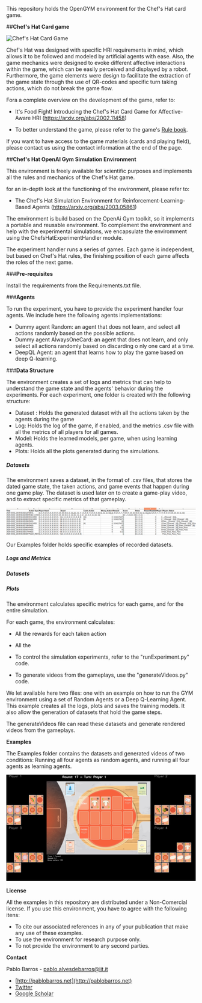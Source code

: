 This repository holds the OpenGYM environment for the Chef's Hat card game.

##**Chef's Hat Card game**

![Chef's Hat Card Game](gitImages/cardGame.jpg)

Chef's Hat was designed with specific HRI requirements in mind, which allows it to be followed and modeled by artificial agents with ease. Also, the game mechanics were designed to evoke different affective interactions within the game, which can be easily perceived and displayed by a robot. Furthermore, the game elements were design to facilitate the extraction of the game state through the use of QR-codes and specific turn taking actions, which do not break the game flow.

Fora a complete overview on the development of the game, refer to:

- It's Food Fight! Introducing the Chef's Hat Card Game for Affective-Aware HRI (https://arxiv.org/abs/2002.11458)

- To better understand the game, please refer to the game's [Rule book](gitImages/RulebookMenuv08.pdf).

If you want to have access to the game materials (cards and playing field), please contact us using the contact information at the end of the page.


##**Chef's Hat OpenAI Gym Simulation Environment**

This environment is freely available for scientific purposes and implements all the rules and mechanics of the Chef's Hat game.

for an in-depth look at the functioning of the environment, please refer to:
 - The Chef's Hat Simulation Environment for Reinforcement-Learning-Based Agents (https://arxiv.org/abs/2003.05861)

The environment is build based on the OpenAi Gym toolkit, so it implements a portable and reusable environment.
To complement the environment and help with the experimental simulations, we encapsulate the enviromment using the
ChefsHatExperimentHandler module.

The experiment handler runs a series of games. Each game is independent, but based on Chef's Hat rules, the finishing position
of each game affects the roles of the next game.



###**Pre-requisites**

Install the requirements from the Requirements.txt file.

###**Agents**

To run the experiment, you have to provide the experiment handler four agents. We include here the following
agents implementations:
 - Dummy agent Random: an agent that does not learn, and select all actions randomly based on the possible actions.
 - Dummy agent AlwaysOneCard: an agent that does not learn, and only select all actions randomly based on discarding o
 nly one card at a time.
 - DeepQL Agent: an agent that learns how to play the game based on deep Q-learning.

###**Data Structure**

The environment creates a set of logs and metrics that can help to understand the game state and the agents'
behavior during the experiments. For each experiment, one folder is created with the following structure:

- Dataset : Holds the generated dataset with all the actions taken by the agents during the game
- Log: Holds the log of the game, if enabled, and the metrics .csv file with all the metrics of all players for all games.
- Model: Holds the learned models, per game, when using learning agents.
- Plots: Holds all the plots generated during the simulations.

##### Datasets

The environment saves a dataset, in the format of .csv files, that stores the dated game state, the taken actions, and game
events that happen during one game play. The dataset is used later on to create a game-play video, and to extract specific
metrics of that gameplay.

![Dataset Example](gitImages/datasetExample.csv.png)


Our Examples folder holds specific examples of recorded datasets.

##### Logs and Metrics



##### Datasets

##### Plots


The environment calculates specific metrics for each game, and for the entire simulation.

For each game, the environment calculates:
- All the rewards for each taken action
- All the 




 - To control the simulation experiments, refer to the "runExperiment.py" code.
 - To generate videos from the gameplays, use the "generateVideos.py" code.

We let available here two files: one with an example on how to run the GYM environment using a set of Random Agents or a Deep Q-Learning Agent.
This example creates all the logs, plots and saves the training models. It also allow the generation of datasets that hold the game steps.

The generateVideos file can read these datasets and generate rendered videos from the gameplays.
     

**Examples**

The Examples folder contains the datasets and generated videos of two conditions: Running all four agents as random agents, and running all four agents as learning agents.

[![Watch the video](Examples/exampleSimulator.png)](https://www.youtube.com/embed/rxp3Xx4De7k)



**License**

All the examples in this repository are distributed under a Non-Comercial license. If you use this environment, you have to agree with the following itens:

- To cite our associated references in any of your publication that make any use of these examples.
- To use the environment for research purpose only.
- To not provide the environment to any second parties.

**Contact**

Pablo Barros - pablo.alvesdebarros@iit.it

- [http://pablobarros.net](http://pablobarros.net)
- [Twitter](https://twitter.com/PBarros_br)
- [Google Scholar](https://scholar.google.com/citations?user=LU9tpkMAAAAJ)
